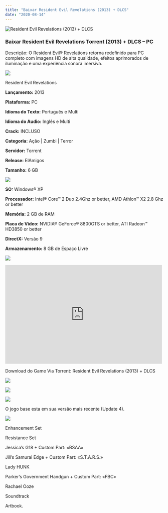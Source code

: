```yaml
---
title: "Baixar Resident Evil Revelations (2013) + DLCS"
date: "2020-08-14"
---
```


![Resident Evil Revelations (2013) + DLCS](https://1.bp.blogspot.com/-rFZTDn_KOz0/XxCd-FLTS-I/AAAAAAAAA4s/XOJG6E09dF8QCsvs_WzGy4tJhV0CTGk4ACNcBGAsYHQ/s320/poster.jpg "Resident Evil Revelations (2013) + DLCS")

### Baixar Resident Evil Revelations Torrent (2013) + DLCS – PC

Descrição: O Resident Evil® Revelations retorna redefinido para PC completo com imagens HD de alta qualidade, efeitos aprimorados de iluminação e uma experiência sonora imersiva.

![](https://1.bp.blogspot.com/-XIAoZor_ewQ/Xt6k8H1cWZI/AAAAAAAAAi0/oGRR_ah4Rf449lfQQZDiX_22jAu7LLnJACPcBGAYYCw/s400/Bot{4608eb41b51a711b0b999304a189c296d691bb56043e613118fd17737bb26b97}25C3{4608eb41b51a711b0b999304a189c296d691bb56043e613118fd17737bb26b97}25A3o{4608eb41b51a711b0b999304a189c296d691bb56043e613118fd17737bb26b97}2Bde{4608eb41b51a711b0b999304a189c296d691bb56043e613118fd17737bb26b97}2BInforma{4608eb41b51a711b0b999304a189c296d691bb56043e613118fd17737bb26b97}25C3{4608eb41b51a711b0b999304a189c296d691bb56043e613118fd17737bb26b97}25A7{4608eb41b51a711b0b999304a189c296d691bb56043e613118fd17737bb26b97}25C3{4608eb41b51a711b0b999304a189c296d691bb56043e613118fd17737bb26b97}25B5es.jpg)

Resident Evil Revelations

**Lançamento:** 2013

**Plataforma:** PC

**Idioma do Texto:** Português e Multi

**Idioma do Audio:** Inglês e Multi

**Crack:** INCLUSO

**Categoria:** Ação | Zumbi | Terror

**Servidor:** Torrent

**Release:** ElAmigos

**Tamanho:** 6 GB

![](https://1.bp.blogspot.com/-h4INo_OBwls/Xt6lEEMpxNI/AAAAAAAAAi4/JjyyoRDYOagV83dzmOlHFitCwsklVMs6ACPcBGAYYCw/s400/Bot{4608eb41b51a711b0b999304a189c296d691bb56043e613118fd17737bb26b97}25C3{4608eb41b51a711b0b999304a189c296d691bb56043e613118fd17737bb26b97}25A3o{4608eb41b51a711b0b999304a189c296d691bb56043e613118fd17737bb26b97}2Bde{4608eb41b51a711b0b999304a189c296d691bb56043e613118fd17737bb26b97}2BRequisitos.jpg)

**SO:** Windows® XP

**Processador:** Intel® Core™ 2 Duo 2.4Ghz or better, AMD Athlon™ X2 2.8 Ghz or better

**Memória:** 2 GB de RAM

**Placa de Video:** NVIDIA® GeForce® 8800GTS or better, ATI Radeon™ HD3850 or better

**DirectX:** Versão 9

**Armazenamento:** 8 GB de Espaço Livre

![](https://1.bp.blogspot.com/-rcYyVsnA81c/Xt6lZMZ2XiI/AAAAAAAAAjA/1MF2KKFyKSoUtwrodSDJRdpQoMNmnHOhwCPcBGAYYCw/s400/Bot{4608eb41b51a711b0b999304a189c296d691bb56043e613118fd17737bb26b97}25C3{4608eb41b51a711b0b999304a189c296d691bb56043e613118fd17737bb26b97}25A3o{4608eb41b51a711b0b999304a189c296d691bb56043e613118fd17737bb26b97}2Bde{4608eb41b51a711b0b999304a189c296d691bb56043e613118fd17737bb26b97}2BTrailer.jpg)

<iframe allow="accelerometer; autoplay; encrypted-media; gyroscope; picture-in-picture" allowfullscreen frameborder="0" height="315" src="https://www.youtube.com/embed/pgSF2aY9MtM" width="500"></iframe>

Download do Game Via Torrent: Resident Evil Revelations (2013) + DLCS

[![](https://1.bp.blogspot.com/-KEcbu5lXdM0/Xu5yX-HgHDI/AAAAAAAAAsY/bBJ6W14NqC4-Ny_0LiwqQPIkTbYzyURcACPcBGAYYCw/s200/CAPA3.jpg)](https://utorrentmegagames.blogspot.com/p/recomendado.html)

[![](https://1.bp.blogspot.com/-Rkir3Cy7E90/XthUbQKV_OI/AAAAAAAAAgU/q6xV1k8mreQnsOAbeImqH6Qi8ahsN2LpACPcBGAYYCw/s1600/Bot{4608eb41b51a711b0b999304a189c296d691bb56043e613118fd17737bb26b97}25C3{4608eb41b51a711b0b999304a189c296d691bb56043e613118fd17737bb26b97}25A3o{4608eb41b51a711b0b999304a189c296d691bb56043e613118fd17737bb26b97}2Bde{4608eb41b51a711b0b999304a189c296d691bb56043e613118fd17737bb26b97}2BDownload.jpg)](1116E48D647BE3F8980B6B526385E641B0980918&dn=Resident{4608eb41b51a711b0b999304a189c296d691bb56043e613118fd17737bb26b97}20Evil{4608eb41b51a711b0b999304a189c296d691bb56043e613118fd17737bb26b97}20Revelations{4608eb41b51a711b0b999304a189c296d691bb56043e613118fd17737bb26b97}20Complete{4608eb41b51a711b0b999304a189c296d691bb56043e613118fd17737bb26b97}20Pack&tr=udp{4608eb41b51a711b0b999304a189c296d691bb56043e613118fd17737bb26b97}3a{4608eb41b51a711b0b999304a189c296d691bb56043e613118fd17737bb26b97}2f{4608eb41b51a711b0b999304a189c296d691bb56043e613118fd17737bb26b97}2f9.rarbg.com{4608eb41b51a711b0b999304a189c296d691bb56043e613118fd17737bb26b97}3a2710{4608eb41b51a711b0b999304a189c296d691bb56043e613118fd17737bb26b97}2fannounce&tr=http{4608eb41b51a711b0b999304a189c296d691bb56043e613118fd17737bb26b97}3a{4608eb41b51a711b0b999304a189c296d691bb56043e613118fd17737bb26b97}2f{4608eb41b51a711b0b999304a189c296d691bb56043e613118fd17737bb26b97}2fannounce.torrentsmd.com{4608eb41b51a711b0b999304a189c296d691bb56043e613118fd17737bb26b97}3a6969{4608eb41b51a711b0b999304a189c296d691bb56043e613118fd17737bb26b97}2fannounce&tr=http{4608eb41b51a711b0b999304a189c296d691bb56043e613118fd17737bb26b97}3a{4608eb41b51a711b0b999304a189c296d691bb56043e613118fd17737bb26b97}2f{4608eb41b51a711b0b999304a189c296d691bb56043e613118fd17737bb26b97}2fbt.careland.com.cn{4608eb41b51a711b0b999304a189c296d691bb56043e613118fd17737bb26b97}3a6969{4608eb41b51a711b0b999304a189c296d691bb56043e613118fd17737bb26b97}2fannounce&tr=udp{4608eb41b51a711b0b999304a189c296d691bb56043e613118fd17737bb26b97}3a{4608eb41b51a711b0b999304a189c296d691bb56043e613118fd17737bb26b97}2f{4608eb41b51a711b0b999304a189c296d691bb56043e613118fd17737bb26b97}2fexplodie.org{4608eb41b51a711b0b999304a189c296d691bb56043e613118fd17737bb26b97}3a6969{4608eb41b51a711b0b999304a189c296d691bb56043e613118fd17737bb26b97}2fannounce&tr=http{4608eb41b51a711b0b999304a189c296d691bb56043e613118fd17737bb26b97}3a{4608eb41b51a711b0b999304a189c296d691bb56043e613118fd17737bb26b97}2f{4608eb41b51a711b0b999304a189c296d691bb56043e613118fd17737bb26b97}2fmgtracker.org{4608eb41b51a711b0b999304a189c296d691bb56043e613118fd17737bb26b97}3a2710{4608eb41b51a711b0b999304a189c296d691bb56043e613118fd17737bb26b97}2fannounce&tr=http{4608eb41b51a711b0b999304a189c296d691bb56043e613118fd17737bb26b97}3a{4608eb41b51a711b0b999304a189c296d691bb56043e613118fd17737bb26b97}2f{4608eb41b51a711b0b999304a189c296d691bb56043e613118fd17737bb26b97}2ftracker.tfile.me{4608eb41b51a711b0b999304a189c296d691bb56043e613118fd17737bb26b97}2fannounce&tr=http{4608eb41b51a711b0b999304a189c296d691bb56043e613118fd17737bb26b97}3a{4608eb41b51a711b0b999304a189c296d691bb56043e613118fd17737bb26b97}2f{4608eb41b51a711b0b999304a189c296d691bb56043e613118fd17737bb26b97}2ftracker.torrenty.org{4608eb41b51a711b0b999304a189c296d691bb56043e613118fd17737bb26b97}3a6969{4608eb41b51a711b0b999304a189c296d691bb56043e613118fd17737bb26b97}2fannounce&tr=udp{4608eb41b51a711b0b999304a189c296d691bb56043e613118fd17737bb26b97}3a{4608eb41b51a711b0b999304a189c296d691bb56043e613118fd17737bb26b97}2f{4608eb41b51a711b0b999304a189c296d691bb56043e613118fd17737bb26b97}2ftracker.trackerfix.com{4608eb41b51a711b0b999304a189c296d691bb56043e613118fd17737bb26b97}3a80{4608eb41b51a711b0b999304a189c296d691bb56043e613118fd17737bb26b97}2fannounce&tr=http{4608eb41b51a711b0b999304a189c296d691bb56043e613118fd17737bb26b97}3a{4608eb41b51a711b0b999304a189c296d691bb56043e613118fd17737bb26b97}2f{4608eb41b51a711b0b999304a189c296d691bb56043e613118fd17737bb26b97}2fwww.mvgroup.org{4608eb41b51a711b0b999304a189c296d691bb56043e613118fd17737bb26b97}3a2710{4608eb41b51a711b0b999304a189c296d691bb56043e613118fd17737bb26b97}2fannounce&tr=udp{4608eb41b51a711b0b999304a189c296d691bb56043e613118fd17737bb26b97}3a{4608eb41b51a711b0b999304a189c296d691bb56043e613118fd17737bb26b97}2f{4608eb41b51a711b0b999304a189c296d691bb56043e613118fd17737bb26b97}2f9.rarbg.com{4608eb41b51a711b0b999304a189c296d691bb56043e613118fd17737bb26b97}3a2710{4608eb41b51a711b0b999304a189c296d691bb56043e613118fd17737bb26b97}2fannounce&tr=udp{4608eb41b51a711b0b999304a189c296d691bb56043e613118fd17737bb26b97}3a{4608eb41b51a711b0b999304a189c296d691bb56043e613118fd17737bb26b97}2f{4608eb41b51a711b0b999304a189c296d691bb56043e613118fd17737bb26b97}2f9.rarbg.me{4608eb41b51a711b0b999304a189c296d691bb56043e613118fd17737bb26b97}3a2720{4608eb41b51a711b0b999304a189c296d691bb56043e613118fd17737bb26b97}2fannounce&tr=udp{4608eb41b51a711b0b999304a189c296d691bb56043e613118fd17737bb26b97}3a{4608eb41b51a711b0b999304a189c296d691bb56043e613118fd17737bb26b97}2f{4608eb41b51a711b0b999304a189c296d691bb56043e613118fd17737bb26b97}2f9.rarbg.to{4608eb41b51a711b0b999304a189c296d691bb56043e613118fd17737bb26b97}3a2710{4608eb41b51a711b0b999304a189c296d691bb56043e613118fd17737bb26b97}2fannounce&tr=udp{4608eb41b51a711b0b999304a189c296d691bb56043e613118fd17737bb26b97}3a{4608eb41b51a711b0b999304a189c296d691bb56043e613118fd17737bb26b97}2f{4608eb41b51a711b0b999304a189c296d691bb56043e613118fd17737bb26b97}2fcoppersurfer.tk{4608eb41b51a711b0b999304a189c296d691bb56043e613118fd17737bb26b97}3a6969{4608eb41b51a711b0b999304a189c296d691bb56043e613118fd17737bb26b97}2fannounce&tr=udp{4608eb41b51a711b0b999304a189c296d691bb56043e613118fd17737bb26b97}3a{4608eb41b51a711b0b999304a189c296d691bb56043e613118fd17737bb26b97}2f{4608eb41b51a711b0b999304a189c296d691bb56043e613118fd17737bb26b97}2fexodus.desync.com{4608eb41b51a711b0b999304a189c296d691bb56043e613118fd17737bb26b97}3a6969{4608eb41b51a711b0b999304a189c296d691bb56043e613118fd17737bb26b97}2fannounce&tr=http{4608eb41b51a711b0b999304a189c296d691bb56043e613118fd17737bb26b97}3a{4608eb41b51a711b0b999304a189c296d691bb56043e613118fd17737bb26b97}2f{4608eb41b51a711b0b999304a189c296d691bb56043e613118fd17737bb26b97}2fglotorrents.pw{4608eb41b51a711b0b999304a189c296d691bb56043e613118fd17737bb26b97}3a80{4608eb41b51a711b0b999304a189c296d691bb56043e613118fd17737bb26b97}2fannounce&tr=udp{4608eb41b51a711b0b999304a189c296d691bb56043e613118fd17737bb26b97}3a{4608eb41b51a711b0b999304a189c296d691bb56043e613118fd17737bb26b97}2f{4608eb41b51a711b0b999304a189c296d691bb56043e613118fd17737bb26b97}2fopen.demonii.com{4608eb41b51a711b0b999304a189c296d691bb56043e613118fd17737bb26b97}3a1337{4608eb41b51a711b0b999304a189c296d691bb56043e613118fd17737bb26b97}2fannounce&tr=udp{4608eb41b51a711b0b999304a189c296d691bb56043e613118fd17737bb26b97}3a{4608eb41b51a711b0b999304a189c296d691bb56043e613118fd17737bb26b97}2f{4608eb41b51a711b0b999304a189c296d691bb56043e613118fd17737bb26b97}2ftracker.coppersurfer.tk{4608eb41b51a711b0b999304a189c296d691bb56043e613118fd17737bb26b97}3a6969{4608eb41b51a711b0b999304a189c296d691bb56043e613118fd17737bb26b97}2fannounce&tr=udp{4608eb41b51a711b0b999304a189c296d691bb56043e613118fd17737bb26b97}3a{4608eb41b51a711b0b999304a189c296d691bb56043e613118fd17737bb26b97}2f{4608eb41b51a711b0b999304a189c296d691bb56043e613118fd17737bb26b97}2ftracker.glotorrents.com{4608eb41b51a711b0b999304a189c296d691bb56043e613118fd17737bb26b97}3a6969{4608eb41b51a711b0b999304a189c296d691bb56043e613118fd17737bb26b97}2fannounce&tr=udp{4608eb41b51a711b0b999304a189c296d691bb56043e613118fd17737bb26b97}3a{4608eb41b51a711b0b999304a189c296d691bb56043e613118fd17737bb26b97}2f{4608eb41b51a711b0b999304a189c296d691bb56043e613118fd17737bb26b97}2ftracker.leechers-paradise.org{4608eb41b51a711b0b999304a189c296d691bb56043e613118fd17737bb26b97}3a6969{4608eb41b51a711b0b999304a189c296d691bb56043e613118fd17737bb26b97}2fannounce&tr=udp{4608eb41b51a711b0b999304a189c296d691bb56043e613118fd17737bb26b97}3a{4608eb41b51a711b0b999304a189c296d691bb56043e613118fd17737bb26b97}2f{4608eb41b51a711b0b999304a189c296d691bb56043e613118fd17737bb26b97}2ftracker.openbittorrent.com{4608eb41b51a711b0b999304a189c296d691bb56043e613118fd17737bb26b97}3a80{4608eb41b51a711b0b999304a189c296d691bb56043e613118fd17737bb26b97}2fannounce&tr=udp{4608eb41b51a711b0b999304a189c296d691bb56043e613118fd17737bb26b97}3a{4608eb41b51a711b0b999304a189c296d691bb56043e613118fd17737bb26b97}2f{4608eb41b51a711b0b999304a189c296d691bb56043e613118fd17737bb26b97}2ftracker.opentrackr.org{4608eb41b51a711b0b999304a189c296d691bb56043e613118fd17737bb26b97}3a1337{4608eb41b51a711b0b999304a189c296d691bb56043e613118fd17737bb26b97}2fannounce&tr=udp{4608eb41b51a711b0b999304a189c296d691bb56043e613118fd17737bb26b97}3a{4608eb41b51a711b0b999304a189c296d691bb56043e613118fd17737bb26b97}2f{4608eb41b51a711b0b999304a189c296d691bb56043e613118fd17737bb26b97}2ftracker.publicbt.com{4608eb41b51a711b0b999304a189c296d691bb56043e613118fd17737bb26b97}3a80{4608eb41b51a711b0b999304a189c296d691bb56043e613118fd17737bb26b97}2fannounce&tr=udp{4608eb41b51a711b0b999304a189c296d691bb56043e613118fd17737bb26b97}3a{4608eb41b51a711b0b999304a189c296d691bb56043e613118fd17737bb26b97}2f{4608eb41b51a711b0b999304a189c296d691bb56043e613118fd17737bb26b97}2ftracker4.piratux.com{4608eb41b51a711b0b999304a189c296d691bb56043e613118fd17737bb26b97}3a6969{4608eb41b51a711b0b999304a189c296d691bb56043e613118fd17737bb26b97}2fannounce)

![](https://1.bp.blogspot.com/-CKOPgKMHSCw/Xt6pGtUOwjI/AAAAAAAAAjY/zHwjL-_BlP8TQZnzb-2EXBS16bGihpMuACPcBGAYYCw/s400/Conte{4608eb41b51a711b0b999304a189c296d691bb56043e613118fd17737bb26b97}25C3{4608eb41b51a711b0b999304a189c296d691bb56043e613118fd17737bb26b97}25BAdo{4608eb41b51a711b0b999304a189c296d691bb56043e613118fd17737bb26b97}2Bprincipal.jpg)

O jogo base esta em sua versão mais recente (Update 4).

![](https://1.bp.blogspot.com/-UGXgz5_D260/Xt6pIAL2JoI/AAAAAAAAAjc/_VnT3GuyOckKn31b2f_6ucXooESqa3cHwCPcBGAYYCw/s400/Conte{4608eb41b51a711b0b999304a189c296d691bb56043e613118fd17737bb26b97}25C3{4608eb41b51a711b0b999304a189c296d691bb56043e613118fd17737bb26b97}25BAdo{4608eb41b51a711b0b999304a189c296d691bb56043e613118fd17737bb26b97}2BExtra.jpg)

Enhancement Set

Resistance Set

Jessica’s G18 + Custom Part: «BSAA»

Jill’s Samurai Edge + Custom Part: «S.T.A.R.S.»

Lady HUNK

Parker’s Government Handgun + Custom Part: «FBC»

Rachael Ooze

Soundtrack

Artbook.
